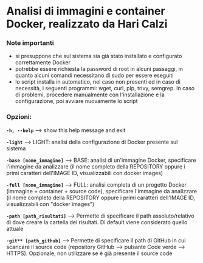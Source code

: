 # Analisi di immagini e container Docker, realizzato da Hari Calzi

### Note importanti
- si presuppone che sul sistema sia già stato installato e configurato correttamente Docker
- potrebbe essere richiesta la password di root in alcuni passaggi, in quanto alcuni comandi necessitano di sudo per essere eseguiti
- lo script installa in automatico, nel caso non presenti ed in caso di necessità, i seguenti programmi: wget, curl, pip, trivy, semgrep. In caso di problemi, procedere manualmente con l'installazione e la configurazione, poi avviare nuovamente lo script

### Opzioni:
**`-h, --help`**  -->  show this help message and exit

**`-light`**  -->  LIGHT: analisi della configurazione di Docker presente sul sistema
  
**`-base [nome_immagine]`**  -->  BASE: analisi di un'immagine Docker, specificare l'immagine da analizzare (il nome completo della REPOSITORY oppure i primi caratteri dell'IMAGE ID, visualizzabili con docker images)
  
**`-full [nome_immagine]`**  -->  FULL: analisi completa di un progetto Docker (immagine + container + source code), specificare l'immagine da analizzare (il nome completo della REPOSITORY oppure i primi caratteri dell'IMAGE ID, visualizzabili con "docker images")
  
**`-path [path_risultati]`**  -->  Permette di specificare il path assoluto/relativo di dove creare la cartella dei risultati. Di default viene considerato quello attuale
  
**`-git** [path_github]`**  -->  Permette di specificare il path di GitHub in cui scaricare il source code (repository GitHub --> pulsante Code verde --> HTTPS). Opzionale, non utilizzare se è già presente il source code
